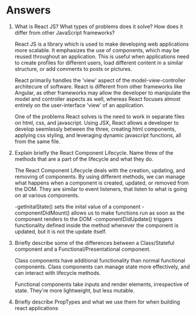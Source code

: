 # Answers

1. What is React JS? What types of problems does it solve? How does it differ from other JavaScript frameworks?
    
    React JS is a library which is used to make developing web applications more scalable. It emphasizes the use of components, which may be reused throughout an application. This is useful when applications need to create profiles for different users, load different content in a similar structure, or add comments to posts or pictures.

    React primarily handles the 'view' aspect of the model-view-controller architecure of software. React is different from other frameworks like Angular, as other frameworks may allow the developer to manipulate the model and controller aspects as well, whereas React focuses almost entirely on the user-interface 'view' of an application. 

    One of the problems React solves is the need to work in separate files on html, css, and javascript. Using JSX, React allows a developer to develop seemlessly between the three, creating html components, applying css styling, and leveraging dynamic javascript functions, all from the same file.

2. Explain briefly the React Component Lifecycle. Name three of the methods that are a part of the lifecycle and what they do.

    The React Component Lifecycle deals with the creation, updating, and removing of components. By using different methods, we can manage what happens when a component is created, updated, or removed from the DOM. They are similar to event listeners, that listen to what is going on at various components. 

    -getInitalState() sets the inital value of a component 
    -componentDidMount() allows us to make functions run as soon as the component renders to the DOM
    -componentDidUpdate() triggers functionality defined inside the method whenever the component is updated, but it is not the update itself.

3. Briefly describe some of the differences between a Class/Stateful component and a Functional/Presentational component.

    Class components have additional functionality than normal functional components. Class components can manage state more effectively, and can interact with lifecycle methods. 

    Functional components take inputs and render elements, irrespective of state. They're more lightweight, but less mutable.  

4. Briefly describe PropTypes and what we use them for when building react applications

    
